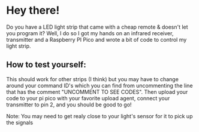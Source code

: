 # Hey there!
Do you have a LED light strip that came with a cheap remote & doesn't let you program it? Well, I do so I got my hands on an infrared receiver, transmitter and a Raspberry PI Pico and wrote a bit of code to control my light strip. 

## How to test yourself:
This should work for other strips (I think) but you may have to change around your command ID's which you can find from uncommenting the line that has the comment "UNCOMMENT TO SEE CODES". Then upload your code to your pi pico with your favorite upload agent, connect your transmitter to pin 2, and you should be good to go! 

Note: You may need to get realy close to your light's sensor for it to pick up the signals
